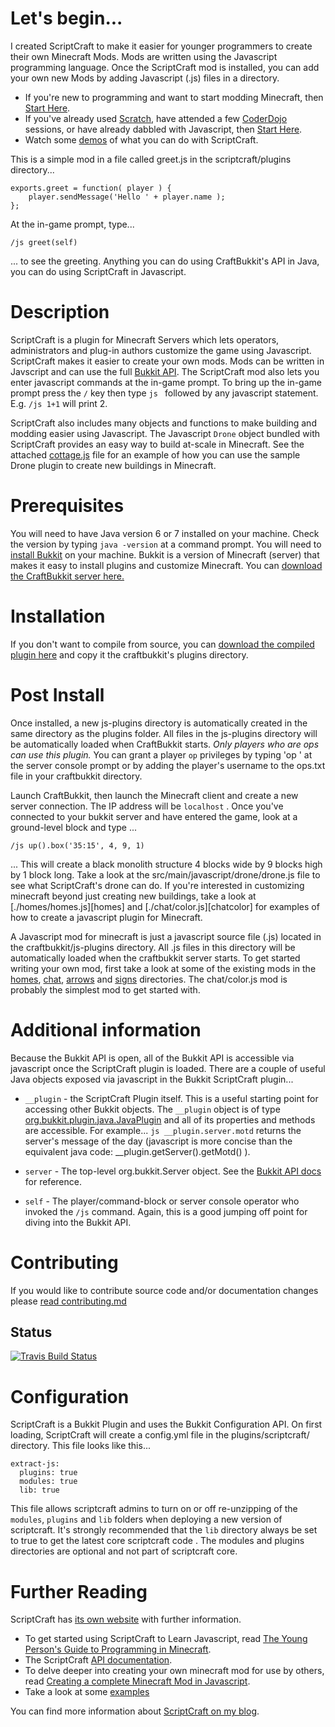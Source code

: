 # Let's begin...

I created ScriptCraft to make it easier for younger programmers to
create their own Minecraft Mods. Mods are written using the
Javascript programming language. Once the ScriptCraft mod is
installed, you can add your own new Mods by adding Javascript (.js)
files in a directory.

 * If you're new to programming and want to start modding Minecraft, then [Start Here][ypgpm].
 * If you've already used [Scratch][scr], have attended a few
   [CoderDojo][cd] sessions, or have already dabbled with Javascript,
   then [Start Here][cda].
 * Watch some [demos][ytpl] of what you can do with ScriptCraft.

This is a simple mod in a file called greet.js in the scriptcraft/plugins directory...

    exports.greet = function( player ) {
        player.sendMessage('Hello ' + player.name );
    };

At the in-game prompt, type...

    /js greet(self)
    
... to see the greeting. Anything you can do using CraftBukkit's API in Java, you can do using ScriptCraft in Javascript.

# Description

ScriptCraft is a plugin for Minecraft Servers which lets operators,
administrators and plug-in authors customize the game using
Javascript.  ScriptCraft makes it easier to create your own mods. Mods
can be written in Javscript and can use the full [Bukkit API][bukkit].  The
ScriptCraft mod also lets you enter javascript commands at the in-game
prompt.  To bring up the in-game prompt press the `/` key then type
`js ` followed by any javascript statement.  E.g. `/js 1+1` will print
2.

ScriptCraft also includes many objects and functions to make building
and modding easier using Javascript. The Javascript `Drone` object
bundled with ScriptCraft provides an easy way to build at-scale in
Minecraft. See the attached [cottage.js][cottage] file for an example
of how you can use the sample Drone plugin to create new buildings in
Minecraft.

[drone]: https://github.com/walterhiggins/ScriptCraft/tree/master/src/main/javascript/drone/drone.js
[cottage]: https://github.com/walterhiggins/ScriptCraft/tree/master/src/main/javascript//drone/cottage.js
[bukkit]: http://dl.bukkit.org/

# Prerequisites

You will need to have Java version 6 or 7 installed on your
machine. Check the version by typing `java -version` at a command
prompt.  You will need to [install Bukkit][ib] on your machine. Bukkit
is a version of Minecraft (server) that makes it easy to install
plugins and customize Minecraft.  You can [download the CraftBukkit
server here.][cbdl]

# Installation

If you don't want to compile from source, you can [download the
compiled plugin here][dl] and copy it the craftbukkit's plugins
directory.

# Post Install

Once installed, a new js-plugins directory is automatically created in
the same directory as the plugins folder.  All files in the js-plugins
directory will be automatically loaded when CraftBukkit starts.  *Only
players who are ops can use this plugin.* You can grant a player `op`
privileges by typing 'op <username>' at the server console prompt or
by adding the player's username to the ops.txt file in your
craftbukkit directory.

Launch CraftBukkit, then launch the Minecraft client and create a new
server connection. The IP address will be `localhost` . Once you've
connected to your bukkit server and have entered the game, look at a
ground-level block and type ...

    /js up().box('35:15', 4, 9, 1)

... This will create a black monolith structure 4 blocks wide by 9
blocks high by 1 block long.  Take a look at the
src/main/javascript/drone/drone.js file to see what ScriptCraft's
drone can do.  If you're interested in customizing minecraft beyond
just creating new buildings, take a look at [./homes/homes.js][homes]
and [./chat/color.js][chatcolor] for examples of how to create a
javascript plugin for Minecraft.

[ho]: blob/master/src/main/javascript/plugins/homes/homes.js
[ch]: blob/master/src/main/javascript/plugins/chat/color.js
[ar]: blob/master/src/main/javascript/plugins/arrows/arrows.js
[si]: blob/master/src/main/javascript/modules/signs/menu.js

A Javascript mod for minecraft is just a javascript source file (.js)
located in the craftbukkit/js-plugins directory. All .js files in this
directory will be automatically loaded when the craftbukkit server
starts. To get started writing your own mod, first take a look at some
of the existing mods in the [homes][ho], [chat][ch], [arrows][ar] and
[signs][si] directories. The chat/color.js mod is probably the
simplest mod to get started with.

# Additional information

Because the Bukkit API is open, all of the Bukkit API is accessible
via javascript once the ScriptCraft plugin is loaded. There are a
couple of useful Java objects exposed via javascript in the Bukkit
ScriptCraft plugin...

 * `__plugin` - the ScriptCraft Plugin itself. This is a useful
   starting point for accessing other Bukkit objects. The `__plugin`
   object is of type [org.bukkit.plugin.java.JavaPlugin][api] and all
   of its properties and methods are accessible. For example... `js
   __plugin.server.motd` returns the server's message of the day
   (javascript is more concise than the equivalent java code:
   __plugin.getServer().getMotd() ).

 * `server` - The top-level org.bukkit.Server object. See the [Bukkit API docs][bukapi] for reference.

 * `self` - The player/command-block or server console operator who
   invoked the `/js` command. Again, this is a good jumping off point for
   diving into the Bukkit API.

[dl]: http://scriptcraftjs.org/download
[api]: http://jd.bukkit.org/apidocs/org/bukkit/plugin/java/JavaPlugin.html
[ib]: http://wiki.bukkit.org/Setting_up_a_server
[cbdl]: http://dl.bukkit.org/downloads/craftbukkit/
[bukapi]: http://jd.bukkit.org/apidocs/

# Contributing

If you would like to contribute source code and/or documentation changes please [read contributing.md][contrib]

## Status

[![Travis Build Status](https://api.travis-ci.org/walterhiggins/ScriptCraft.png)](http://travis-ci.org/walterhiggins/ScriptCraft)

# Configuration

ScriptCraft is a Bukkit Plugin and uses the Bukkit Configuration
API. On first loading, ScriptCraft will create a config.yml file in
the plugins/scriptcraft/ directory. This file looks like this...

    extract-js:
      plugins: true
      modules: true
      lib: true

This file allows scriptcraft admins to turn on or off re-unzipping of the `modules`,
`plugins` and `lib` folders when deploying a new version of
scriptcraft. It's strongly recommended that the `lib` directory always
be set to true to get the latest core scriptcraft code . The modules
and plugins directories are optional and not part of scriptcraft core.

# Further Reading

ScriptCraft has [its own website][website] with further information.

 * To get started using ScriptCraft to Learn Javascript, read [The Young Person's Guide to Programming in Minecraft][yp].
 * The ScriptCraft [API documentation][api].
 * To delve deeper into creating your own minecraft mod for use by others, read [Creating a complete Minecraft Mod in  Javascript][mm].
 * Take a look at some [examples][ex]

You can find more information about [ScriptCraft on my blog][blog].

[blog]: http://walterhiggins.net/blog/cat-index-scriptcraft.html
[buk]: https://github.com/walterhiggins/ScriptCraft/blob/master/bukkit.md
[yp]: docs/YoungPersonsGuideToProgrammingMinecraft.md
[mm]: docs/Anatomy-of-a-Plugin.md
[api]: https://github.com/walterhiggins/ScriptCraft/blob/master/docs/API-Reference.md
[website]: http://scriptcraftjs.org/
[ypgpm]: docs/YoungPersonsGuideToProgrammingMinecraft.md
[cd]: http://coderdojo.com/
[scr]: http://scratch.mit.edu/
[cda]: http://cdathenry.wordpress.com/category/modderdojo/
[ytpl]: http://www.youtube.com/watch?v=DDp20SKm43Y&list=PL4Tw0AgXQZH5BiFHqD2hXyXQi0-qFbGp_
[ex]: ../../tree/master/src/main/javascript/plugins/examples
[contrib]: contributing.md
